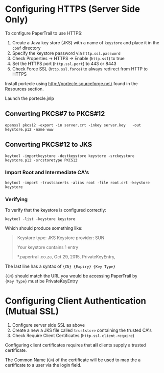 # Configuring HTTPS (Server Side Only)

To configure PaperTrail to use HTTPS:

1. Create a Java key store (JKS) with a name of `keystore` and place it in the `conf` directory
2. Specify the keystore password via `http.ssl.password`
3. Check Properties -> HTTPS -> Enable (`http.ssl`) to true
4. Set the HTTPS port (`http.ssl.port`) to 443 or 8443
5. Check Force SSL (`http.ssl.force`) to always redirect from HTTP to HTTPS

Install portecle using http://portecle.sourceforge.net/ found in the Resources section.

Launch the portecle.jnlp

## Converting PKCS#7 to PKCS#12

`openssl pkcs12 -export -in server.crt -inkey server.key   -out keystore.p12 -name www`
               
## Converting PKCS#12 to JKS

`keytool -importkeystore -destkeystore keystore -srckeystore keystore.p12 -srcstoretype PKCS12`               


### Import Root and Intermediate CA's

`keytool -import -trustcacerts -alias root -file root.crt -keystore keystore`


### Verifying
To verify that the keystore is configured correctly:

`keytool -list -keystore keystore` 

Which should produce something like:

>Keystore type: JKS
>Keystore provider: SUN
>
>Your keystore contains 1 entry
>
>*.papertrail.co.za, Oct 29, 2015, PrivateKeyEntry, 

The last line has a syntax of `{CN} {Expiry} {Key Type}`  

`{CN}` should match the URL you would be accessing PaperTrail by  
`{Key Type}` must be PrivateKeyEntry  

# Configuring Client Authentication (Mutual SSL)

1. Configure server side SSL as above
2. Create a new a JKS file called `truststore` containing the trusted CA's
3. Check Require Client Certificates (`http.ssl.client.require`)

Configuring client certificates requires that **all** clients supply a trusted certificate.

The Common Name (`CN`) of the certificate will be used to map the a certificate to a user via the login field.
